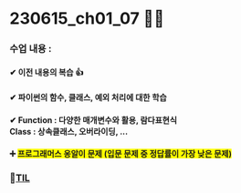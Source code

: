# 230615_ch01_07 🐍💪
### 수업 내용 : 
#### ✔ 이전 내용의 복습 👍  

#### ✔ <strong>파이썬의 함수, 클래스, 예외 처리에 대한 학습</strong>
#### ✔ <strong>Function : 다양한 매개변수와 활용, 람다표현식 <br> Class : 상속클래스, 오버라이딩, ... </strong>

#### ➕ <span style="background-color:yellow">프로그래머스 옹알이 문제 (입문 문제 중 정답률이 가장 낮은 문제)</span>


### 🔗[TIL](https://github.com/aaingyunii/Bootcamp_TIL/issues/7)
